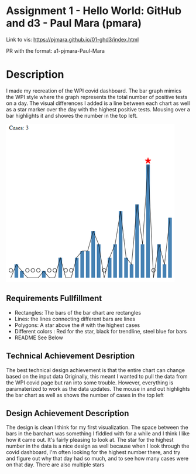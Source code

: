 Assignment 1 - Hello World: GitHub and d3 - Paul Mara (pmara)
===
Link to vis:
https://pjmara.github.io/01-ghd3/index.html

PR with the format: 
a1-pjmara-Paul-Mara

Description
===
I made my recreation of the WPI covid dashboard. The bar graph mimics the WPI style where the graph represents the total number of positive tests on a day. The visual differences I added is a line between each chart as well as a star marker over the day with the highest positive tests. Mousing over a bar highlights it and showes the number in the top left. 

![Screenshot of site](./example.PNG)

Requirements Fullfillment
---
- Rectangles: The bars of the bar chart are rectangles
- Lines: the lines connecting different bars are lines
- Polygons: A star above the # with the highest cases
- Different colors : Red for the star, black for trendline, steel blue for bars
- README See Below

Technical Achievement Desription
---
The best technical design achievement is that the entire chart can change based on the input data
Originally, this meant I wanted to pull the data from the WPI covid page but ran into some trouble.
However, everything is paramaterized to work as the data updates. 
The mouse in and out highlights the bar chart as well as shows the number of cases in the top left

Design Achievement Description
---
The design is clean I think for my first visualization. The space between the bars in the barchart was something I fiddled with for a while and I think I like how it came out. It's fairly pleasing to look at. 
The star for the highest number in the data is a nice design as well because when I look through the covid dashboard, I'm often looking for the highest number there, and try and figure out why that day had so much, and to see how many cases were on that day. There are also multiple stars

